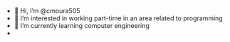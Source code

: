 - 👋 Hi, I’m @cmoura505
- 👀 I’m interested in working part-time in an area related to programming
- 🌱 I’m currently learning computer engineering
- 

<!---
cmoura505/cmoura505 is a ✨ special ✨ repository because its `README.md` (this file) appears on your GitHub profile.
You can click the Preview link to take a look at your changes.
--->
